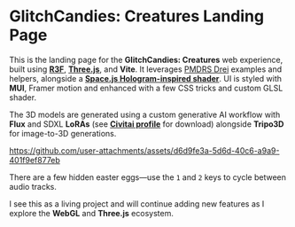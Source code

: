 # GlitchCandies: Creatures Landing Page

This is the landing page for the **GlitchCandies: Creatures** web experience, built using [**R3F**](https://r3f.docs.pmnd.rs/getting-started/introduction), [**Three.js**](https://threejs.org/examples/), and **Vite**. 
It leverages [PMDRS Drei](https://github.com/pmndrs/drei) examples and helpers, alongside a [**Space.js Hologram-inspired shader**](https://alien.js.org/examples/three/shader_hologram.html). 
UI is styled with **MUI**, Framer motion and enhanced with a few CSS tricks and custom GLSL shader.

The 3D models are generated using a custom generative AI workflow with **Flux** and SDXL **LoRAs** (see [**Civitai profile**](https://civitai.com/user/koshimazaki) for download) alongside **Tripo3D** for image-to-3D generations.

https://github.com/user-attachments/assets/d6d9fe3a-5d6d-40c6-a9a9-401f9ef877eb

There are a few hidden easter eggs—use the `1` and `2` keys to cycle between audio tracks.

I see this as a living project and will continue adding new features as I explore the **WebGL** and **Three.js** ecosystem.
